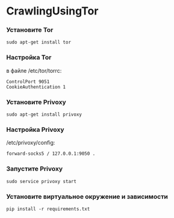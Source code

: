 # CrawlingUsingTor

### Установите Tor
```
sudo apt-get install tor
```

### Настройка Tor
в файле /etc/tor/torrc:
```
ControlPort 9051
CookieAuthentication 1
```

### Установите Privoxy
```
sudo apt-get install privoxy
```

### Настройка Privoxy
/etc/privoxy/config:
```
forward-socks5 / 127.0.0.1:9050 .
```

### Запустите Privoxy
```
sudo service privoxy start
```

### Установите виртуальное окружение и зависимости
```
pip install -r requirements.txt
```